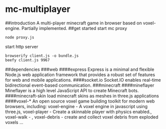 # mc-multiplayer
##introduction
A multi-player minecraft game in browser based on voxel-engine. Partially implemented.
##get started
start mc proxy
```
node proxy.js
```
start http server
```
browserify client.js -o bundle.js
beefy client.js 9967
```

##dependencies
###web
####express
Express is a minimal and flexible Node.js web application framework that provides a robust set of features for web and mobile applications.
####socket.io
Socket.IO enables real-time bidirectional event-based communication.
###minecraft
####mineflayer
Mineflayer is a high level JavaScript API to create Minecraft bots.
####minecraft-skin
load minecraft skins as meshes in three.js applications
####voxel-*
An open source voxel game building toolkit for modern web browsers, including:
voxel-engine - A voxel engine in javascript using three.js,
voxel-player - Create a skinnable player with physics enabled.,
voxel-walk - ,
voxel-debris - create and collect voxel debris from exploded voxels
...